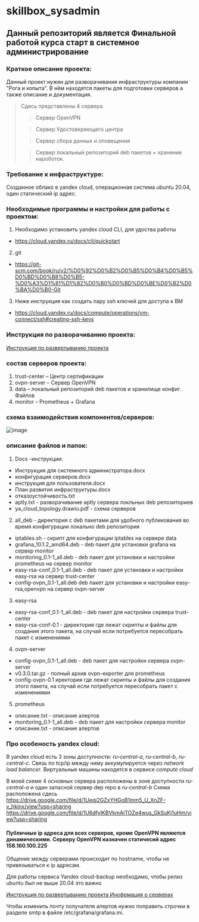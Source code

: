 # skillbox_sysadmin
## Данный репозиторий является Финальной работой курса старт в системное администрирование

### Краткое описание проекта:
Данный проект нужен для разворачивания инфраструктуры компании "Рога и копыта". В нём находятся пакеты для подготовки серверов а также описание и документация.
> Сдесь представлены 4 сервера
>
> > Сервер OpenVPN
> 
> > Сервер Удостоверяющего центра
> 
> > Сервер сбора данных и оповещения
> 
> > Сервер локальный репозиторий deb пакетов + хранение нароботок.


### Требование к инфраструктуре:
Созданное облако в yandex cloud, операционная система ubuntu 20.04, один статический ip адрес.

### Необходимые программы и настройки для работы с проектом:
1. Необходимо установить yandex cloud CLI, для удоства работы
  - https://cloud.yandex.ru/docs/cli/quickstart
2. git
  - https://git-scm.com/book/ru/v2/%D0%92%D0%B2%D0%B5%D0%B4%D0%B5%D0%BD%D0%B8%D0%B5-%D0%A3%D1%81%D1%82%D0%B0%D0%BD%D0%BE%D0%B2%D0%BA%D0%B0-Git
3. Ниже инструкция как создать пару ssh ключей для доступа к ВМ
  - https://cloud.yandex.ru/docs/compute/operations/vm-connect/ssh#creating-ssh-keys

### Инструкция по разворачиванию проекта:
[Инструкция по развертыванию проекта ](Docs/Инструкция%20для%20системного%20администратора.docx)

### состав серверов проекта:
1. trust-center – Центр сертификации
2. ovpn-server – Сервер OpenVPN
3. data – локальный репозиторий deb пакетов и хранилище конфиг. Файлов
4. monitor – Prometheus + Grafana

### схема взаимодействия компонентов/серверов:
![image](https://github.com/ildar94/skillbox_sysadmin/assets/36185301/1037c7eb-d3fb-4227-a767-e8248aa77135)


### описание файлов и папок:
1. Docs -инструкции:
  - Инструкция для системного администратора.docx
  - конфигурация серверов.docx
  - инструкция для пользователя.docx
  - План развития инфраструктуры.docx
  - отказоустойчивость.txt
  - aptly.txt - разворачивание aptly сервера локльных deb репозиториев
  - ya_cloud_topology.drawio.pdf - схема серверов
2.  all_deb - директория с deb пакетами для удобного публикования во время конфигурации локально deb репозитория
  - iptables.sh - скрипт для конфигурации iptables на сервере data
  - grafana_10.1.2_amd64.deb - deb пакет для установки grafana на сервер monitor
  - monitoring_0.1-1_all.deb - deb пакет для установки и настройки prometheus на сервер monitor
  - easy-rsa-conf_0.1-1_all.deb -  deb пакет для установки и настройки easy-rsa  на сервер trust-center
  - config-ovpn_0.1-1_all.deb  deb пакет для установки и настройки easy-rsa,openvpn  на сервер ovpn-server
3. easy-rsa
  - easy-rsa-conf_0.1-1_all.deb - deb пакет для настройки сервера trust-center
  - easy-rsa-conf-0.1 - директория где лежат скрипты и файлы для создания этого пакета, на случай если потребуется пересобрать пакет с изменениями
4. ovpn-server
  - config-ovpn_0.1-1_all.deb - deb пакет для настройки сервера ovpn-server
  - v0.3.0.tar.gz - полный архив ovpn-exporter для prometheus
  - config-ovpn-0.1 иректория где лежат скрипты и файлы для создания этого пакета, на случай если потребуется пересобрать пакет с изменениями
5. prometheus
  - описание.txt - описание алертов
  - monitoring_0.1-1_all.deb - deb пакет для настройки сервера monitor
  - описание.txt - описание алертов



### Про особеность yandex cloud: 
В yandex cloud есть 3 зоны доступности: *ru-central-a*, *ru-central-b*, *ru-central-c*. Связь по tcp/ip между ниму аккумулируется через *network load balancer*.
Виртуальные машины находятся в сервисе *compute cloud*

В моей схеме 4 основных сервера расположены в зоне доступности *ru-central-a* и один запасной сервер dep repo в *ru-central-b*
Схема расположена сдесь https://drive.google.com/file/d/1Ueqj2GZxYHGoB1mm5_U_XnZF-v_hkinx/view?usp=sharing
https://drive.google.com/file/d/1U6dfylKBVkmAiTOZe4wus_GkSuKj1uHm/view?usp=sharing

#### Публичные ip адреса для всех серверов, кроме OpenVPN являются динамическими. Серверу OpenVPN назначен статичесий адрес 158.160.100.225
Общение между серверами происходит по hostname, чтобы не привязываться к ip адресам.

Для работы сервиса Yandex cloud-backup необходимо, чтобы релиз ubuntu был не выше 20.04 это важно

[Инструкция по развертыванию проекта ](Docs/Инструкция%20для%20системного%20администратора.docx)
[Инофрмация о серверах](Docs/конфигурация%20серверов.docx)

Чтобы изменить почту получателя алертов нужно поправить строчки в разделе smtp в файле /etc/grafana/grafana.ini.


